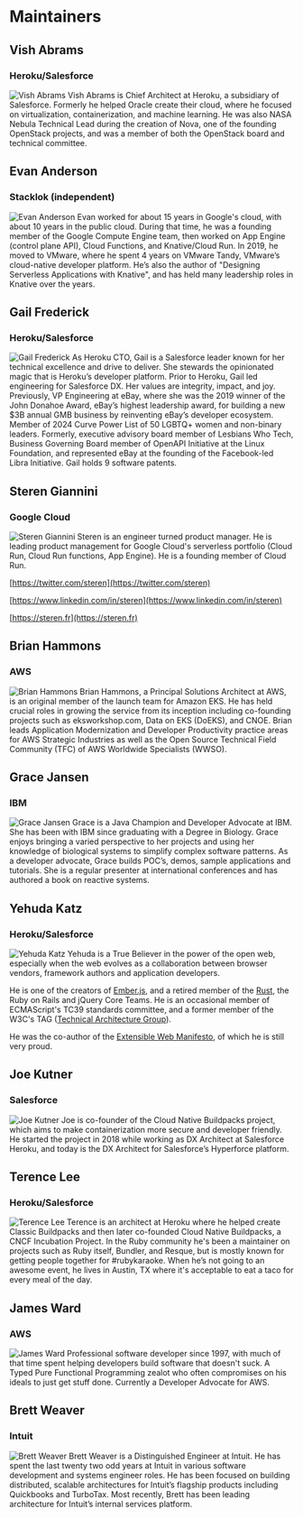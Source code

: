 # Maintainers

## Vish Abrams
### Heroku/Salesforce
![Vish Abrams](/images/bios/vish.jpg) Vish Abrams is Chief Architect at Heroku, a subsidiary of Salesforce. Formerly he helped Oracle create their cloud, where he focused on virtualization, containerization, and machine learning. He was also NASA Nebula Technical Lead during the creation of Nova, one of the founding OpenStack projects, and was a member of both the OpenStack board and technical committee.
## Evan Anderson
### Stacklok (independent)
![Evan Anderson](/images/bios/evan.jpg) Evan worked for about 15 years in Google's cloud, with about 10 years in the public cloud.  During that time, he was a founding member of the Google Compute Engine team, then worked on App Engine (control plane API), Cloud Functions, and Knative/Cloud Run. In 2019, he moved to VMware, where he spent 4 years on VMware Tandy, VMware’s cloud-native developer platform.   He’s also the author of "Designing Serverless Applications with Knative", and has held many leadership roles in Knative over the years.
## Gail Frederick 
### Heroku/Salesforce
![Gail Frederick](/images/bios/gail.jpg) As Heroku CTO, Gail is a Salesforce leader known for her technical excellence and drive to deliver. She stewards the opinionated magic that is Heroku’s developer platform. Prior to Heroku, Gail led engineering for Salesforce DX. Her values are integrity, impact, and joy.
Previously, VP Engineering at eBay, where she was the 2019 winner of the John Donahoe Award, eBay’s highest leadership award, for building a new $3B annual GMB business by reinventing eBay’s developer ecosystem.
Member of 2024 Curve Power List of 50 LGBTQ+ women and non-binary leaders. Formerly, executive advisory board member of Lesbians Who Tech, Business Governing Board member of OpenAPI Initiative at the Linux Foundation, and represented eBay at the founding of the Facebook-led Libra Initiative. 
Gail holds 9 software patents.
## Steren Giannini
### Google Cloud
![Steren Giannini](/images/bios/steren.jpg) Steren is an engineer turned product manager. He is leading product management for Google Cloud's serverless portfolio (Cloud Run, Cloud Run functions, App Engine). He is a founding member of Cloud Run.

[https://twitter.com/steren](https://twitter.com/steren)

[https://www.linkedin.com/in/steren](https://www.linkedin.com/in/steren)

[https://steren.fr](https://steren.fr)

## Brian Hammons
### AWS
![Brian Hammons](/images/bios/brian.jpg) Brian Hammons, a Principal Solutions Architect at AWS, is an original member of the launch team for Amazon EKS. He has held crucial roles in growing the service from its inception including co-founding projects such as eksworkshop.com, Data on EKS (DoEKS), and CNOE.  Brian leads Application Modernization and Developer Productivity practice areas for AWS Strategic Industries as well as the Open Source Technical Field Community (TFC) of AWS Worldwide Specialists (WWSO).
## Grace Jansen
### IBM
![Grace Jansen](/images/bios/grace.jpg) Grace is a Java Champion and Developer Advocate at IBM. She has been with IBM since graduating with a Degree in Biology. Grace enjoys bringing a varied perspective to her projects and using her knowledge of biological systems to simplify complex software patterns. As a developer advocate, Grace builds POC’s, demos, sample applications and tutorials. She is a regular presenter at international conferences and has authored a book on reactive systems.
## Yehuda Katz
### Heroku/Salesforce
![Yehuda Katz](/images/bios/yehuda.jpg) Yehuda is a True Believer in the power of the open web, especially when the web evolves as a collaboration between browser vendors, framework authors and application developers.

He is one of the creators of [Ember.js](http://www.emberjs.com/?ref=yehudakatz.com), and a retired member of the [Rust](http://www.rust-lang.org/?ref=yehudakatz.com), the Ruby on Rails and jQuery Core Teams. He is an occasional member of ECMAScript's TC39 standards committee, and a former member of the W3C's TAG ([Technical Architecture Group](http://www.w3.org/2001/tag/?ref=yehudakatz.com)).

He was the co-author of the [Extensible Web Manifesto](https://extensiblewebmanifesto.org/?ref=yehudakatz.com), of which he is still very proud.

## Joe Kutner
### Salesforce
![Joe Kutner](/images/bios/joe.jpg) Joe is co-founder of the Cloud Native Buildpacks project, which aims to make containerization more secure and developer friendly. He started the project in 2018 while working as DX Architect at Salesforce Heroku, and today is the DX Architect for Salesforce’s Hyperforce platform.

## Terence Lee
### Heroku/Salesforce
![Terence Lee](/images/bios/terence.jpg) Terence is an architect at Heroku where he helped create Classic Buildpacks and then later co-founded Cloud Native Buildpacks, a CNCF Incubation Project. In the Ruby community he's been a maintainer on projects such as Ruby itself, Bundler, and Resque, but is mostly known for getting people together for \#rubykaraoke. When he’s not going to an awesome event, he lives in Austin, TX where it's acceptable to eat a taco for every meal of the day.
## James Ward
### AWS
![James Ward](/images/bios/james.jpg) Professional software developer since 1997, with much of that time spent helping developers build software that doesn't suck. A Typed Pure Functional Programming zealot who often compromises on his ideals to just get stuff done. Currently a Developer Advocate for AWS.
## Brett Weaver
### Intuit
![Brett Weaver](/images/bios/brett.jpg) Brett Weaver is a Distinguished Engineer at Intuit.  He has spent the last twenty two odd years at Intuit in various software development and systems engineer roles.  He has been focused on building distributed, scalable architectures for Intuit’s flagship products including Quickbooks and TurboTax.  Most recently, Brett has been leading architecture for Intuit’s internal services platform.
